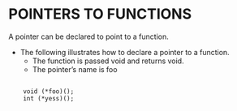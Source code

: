 # POINTERS TO FUNCTIONS

A pointer can be declared to point to a function. 

* The following illustrates how to declare a pointer to a function.
    * The function is passed void and returns void.
    * The pointer’s name is foo

```

    void (*foo)();
    int (*yess)();

```
